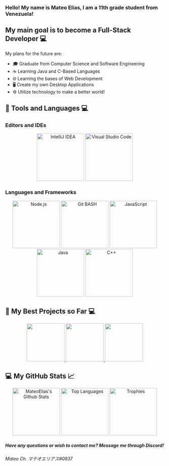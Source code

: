 ### Hello! My name is Mateo Elias, I am a 11th grade student from Venezuela!

## My main goal is to become a Full-Stack Developer 💻 
My plans for the future are:
- 🎓 Graduate from Computer Science and Software Engineering 
- ☕ Learning Java and C-Based Languages
- 🌐 Learning the bases of Web Development
- 🖥️ Create my own Desktop Applications
- ⚙️ Utilize technology to make a better world!

## 🔧 Tools and Languages 💻

### Editors and IDEs

<p align="center" >
  <img height=150 alt="IntelliJ IDEA" src = "https://dashboard.snapcraft.io/site_media/appmedia/2018/08/icon_CE_256_2Qe5uEl.pngg">
  <img height=150 alt="Visual Studio Code" src = "https://img.icons8.com/color/452/visual-studio-code-2019.png">
</p>

### Languages and Frameworks

<p align="center" >
  <img height=150 alt="Node.js" src = "https://seeklogo.com/images/N/nodejs-logo-FBE122E377-seeklogo.com.png">
  <img height=150 alt="Git BASH" src = "https://gitforwindows.org/img/git_logo.png">
  <img height=150 alt="JavaScript" src = "https://upload.wikimedia.org/wikipedia/commons/6/6a/JavaScript-logo.png">
  <img height=150 alt="Java" src = "https://qph.fs.quoracdn.net/main-qimg-c43424186b9c089b9aa1d64c7f1989c1">
  <img height=150 alt="C++" src = "https://upload.wikimedia.org/wikipedia/commons/thumb/1/18/ISO_C%2B%2B_Logo.svg/1200px-ISO_C%2B%2B_Logo.svg.png">
</p>

## 🧰 My Best Projects so Far 💻

<p align="center">                 
<a href="https://github.com/MateoElias/Glacon-AIC">
   <img height=120 src="https://github-readme-stats.vercel.app/api/pin/?username=MateoElias&repo=Glacon-AIC&show_owner=true&theme=radical">
 </a>
<a href="https://github.com/MateoElias/Snake-Game">
   <img height=120 src="https://github-readme-stats.vercel.app/api/pin/?username=MateoElias&repo=Snake-Game&show_owner=true&theme=radical">
 </a>
 <a href="https://github.com/MateoElias/bot-structure">
   <img height=120 src="https://github-readme-stats.vercel.app/api/pin/?username=MateoElias&repo=bot-structure&show_owner=true&theme=radical">
 </a>
  </p>

## 💻 My GitHub Stats 📈
<p align="center" >
  <img height=150 alt="MateoElias's Github Stats" src = "https://github-readme-stats.vercel.app/api?username=MateoElias&count_private=true&show_icons=true&theme=radical" />
  <img height=150 alt="Top Languages" src="https://github-readme-stats.vercel.app/api/top-langs/?username=MateoElias&langs_count=8&theme=radical" />
  <img height=150 alt="Trophies" src="https://github-profile-trophy.vercel.app/?username=MateoElias&theme=dracula&row=2&column=3">
</p>

##### Have any questions or wish to contact me? Message me through Discord!
###### Mateo Ch. マテオエリアス#0937

